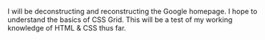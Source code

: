 I will be deconstructing and reconstructing the Google homepage. I hope to understand the basics of CSS Grid. This will be a test of my working knowledge of HTML & CSS thus far. 